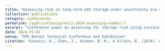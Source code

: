 ```yaml
---
title: "Assessing risk in long-term CO2 storage under uncertainty via survival analysis-based surrogates"
collection: publications
category: conferences
permalink: /publication/gurwicz-2024-assessing-number-7
excerpt: "Conference paper on assessing CO₂ storage risk using survival analysis-based surrogates."
date: 2024-01-01
venue: "SPE Annual Technical Conference and Exhibition"
citation: "Gurwicz, A., Chen, J., Gutman, D. H., & Gildin, E. (2024). Assessing risk in long-term CO₂ storage under uncertainty via survival analysis-based surrogates. SPE Annual Technical Conference and Exhibition."
---
```

